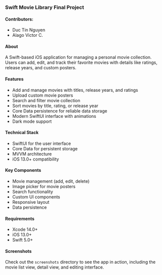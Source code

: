 ### Swift Movie Library Final Project

#### Contributors:
- Duc Tin Nguyen
- Alago Victor C.

#### About
A Swift-based iOS application for managing a personal movie collection. Users can add, edit, and track their favorite movies with details like ratings, release years, and custom posters.

#### Features
- Add and manage movies with titles, release years, and ratings
- Upload custom movie posters
- Search and filter movie collection
- Sort movies by title, rating, or release year
- Core Data persistence for reliable data storage
- Modern SwiftUI interface with animations
- Dark mode support

#### Technical Stack
- SwiftUI for the user interface
- Core Data for persistent storage
- MVVM architecture
- iOS 13.0+ compatibility

#### Key Components
- Movie management (add, edit, delete)
- Image picker for movie posters
- Search functionality
- Custom UI components
- Responsive layout
- Data persistence

#### Requirements
- Xcode 14.0+
- iOS 13.0+
- Swift 5.0+

#### Screenshots
Check out the `screenshots` directory to see the app in action, including the movie list view, detail view, and editing interface.

